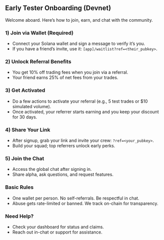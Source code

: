 ## Early Tester Onboarding (Devnet)

Welcome aboard. Here’s how to join, earn, and chat with the community.

### 1) Join via Wallet (Required)
- Connect your Solana wallet and sign a message to verify it’s you.
- If you have a friend’s invite, use it: `[app]/waitlist?ref=<their_pubkey>`.

### 2) Unlock Referral Benefits
- You get 10% off trading fees when you join via a referral.
- Your friend earns 25% of net fees from your trades.

### 3) Get Activated
- Do a few actions to activate your referral (e.g., 5 test trades or $10 simulated volume).
- Once activated, your referrer starts earning and you keep your discount for 30 days.

### 4) Share Your Link
- After signup, grab your link and invite your crew: `?ref=<your_pubkey>`.
- Build your squad; top referrers unlock early perks.

### 5) Join the Chat
- Access the global chat after signing in.
- Share alpha, ask questions, and request features.

### Basic Rules
- One wallet per person. No self-referrals. Be respectful in chat.
- Abuse gets rate-limited or banned. We track on-chain for transparency.

### Need Help?
- Check your dashboard for status and claims.
- Reach out in-chat or support for assistance.


